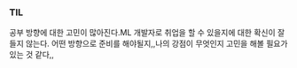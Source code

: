 ### TIL
공부 방향에 대한 고민이 많아진다.ML 개발자로 취업을 할 수 있을지에 대한 확신이 잘 들지 않는다.
어떤 방향으로 준비를 해야될지,,나의 강점이 무엇인지 고민을 해볼 필요가 있는 것 같다,,
